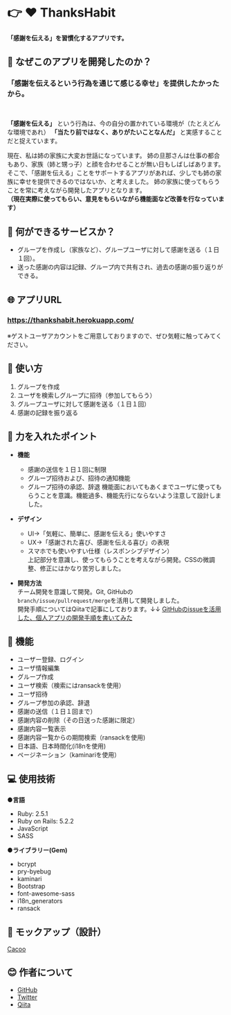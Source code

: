 #  👉 ♥️ ThanksHabit
#### 「感謝を伝える」を習慣化するアプリです。

## 💬 なぜこのアプリを開発したのか？
### 「感謝を伝えるという行為を通じて感じる幸せ」を提供したかったから。
<br>

 **「感謝を伝える」** という行為は、今の自分の置かれている環境が（たとえどんな環境であれ）
 **「当たり前ではなく、ありがたいことなんだ」** と実感することだと捉えています。<br>

現在、私は姉の家族に大変お世話になっています。
姉の旦那さんは仕事の都合もあり、家族（姉と甥っ子）と顔を合わせることが無い日もしばしばあります。そこで、「感謝を伝える」ことをサポートするアプリがあれば、少しでも姉の家族に幸せを提供できるのではないか、と考えました。
姉の家族に使ってもらうことを常に考えながら開発したアプリとなります。<br>
**（現在実際に使ってもらい、意見をもらいながら機能面など改善を行なっています）**


## :memo: 何ができるサービスか？
- グループを作成し（家族など）、グループユーザに対して感謝を送る（１日１回）。
- 送った感謝の内容は記録、グループ内で共有され、過去の感謝の振り返りができる。

## 🌐 アプリURL

### **https://thankshabit.herokuapp.com/**
※ゲストユーザアカウントをご用意しておりますので、ぜひ気軽に触ってみてください。

## 📗 使い方
1. グループを作成
2. ユーザを検索しグループに招待（参加してもらう）
3. グループユーザに対して感謝を送る（１日１回）
4. 感謝の記録を振り返る

## 💪 力を入れたポイント
- **機能**<br>
  - 感謝の送信を１日１回に制限
  - グループ招待および、招待の通知機能
  - グループ招待の承認、辞退
機能面においてもあくまでユーザに使ってもらうことを意識。機能過多、機能先行にならないよう注意して設計しました。

- **デザイン**
  - UI→「気軽に、簡単に、感謝を伝える」使いやすさ
  - UX→「感謝された喜び、感謝を伝える喜び」の表現
  - スマホでも使いやすい仕様（レスポンシブデザイン）<br>
上記部分を意識し、使ってもらうことを考えながら開発。CSSの微調整、修正にはかなり苦労しました。

- **開発方法**<br>
チーム開発を意識して開発。Git, GitHubの`branch/issue/pullrequest/merge`を活用して開発しました。<br>
開発手順についてはQiitaで記事にしております。↓↓
 [GitHubのissueを活用した、個人アプリの開発手順を書いてみた](https://qiita.com/tkmd35/items/9612c03dc60b1c516969)

## 📖 機能
- ユーザー登録、ログイン
- ユーザ情報編集
- グループ作成
- ユーザ検索（検索にはransackを使用）
- ユーザ招待
- グループ参加の承認、辞退
- 感謝の送信（１日１回まで）
- 感謝内容の削除（その日送った感謝に限定）
- 感謝内容一覧表示
- 感謝内容一覧からの期間検索（ransackを使用)
- 日本語、日本時間化(i18nを使用)
- ページネーション（kaminariを使用）

##  💻 使用技術
**●言語**

- Ruby: 2.5.1
- Ruby on Rails: 5.2.2
- JavaScript
- SASS


**●ライブラリー(Gem)**

- bcrypt
- pry-byebug
- kaminari
- Bootstrap
- font-awesome-sass
- i18n_generators
- ransack

## :scroll: モックアップ（設計）
[Cacoo](https://cacoo.com/diagrams/oJpZYMVbNzOlrV8W/BCE92)

## :blush: 作者について
- [GitHub](https://github.com/TomoyukiMatsuda)
- [Twitter](https://twitter.com/tkmd35)
- [Qiita](https://qiita.com/tkmd35)
